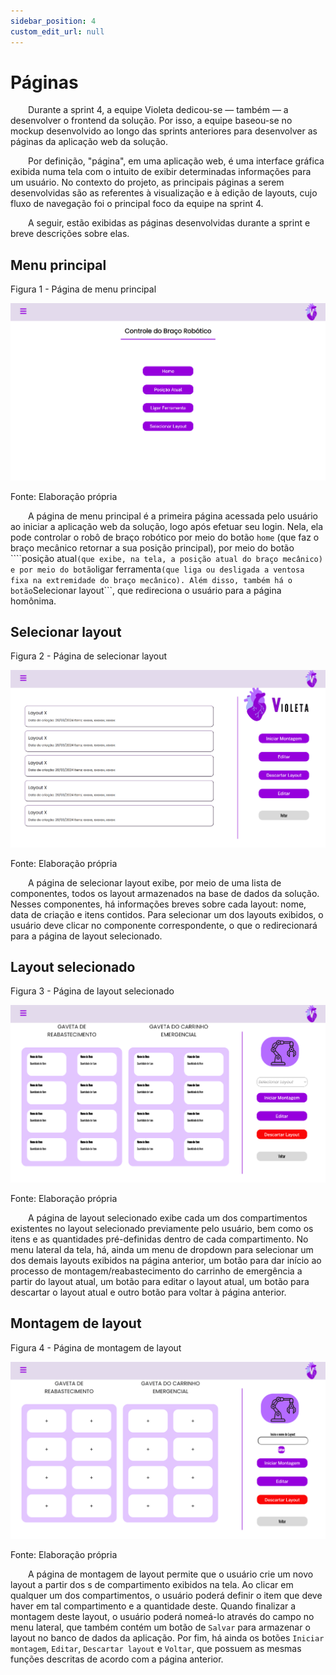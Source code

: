 ```yaml
---
sidebar_position: 4
custom_edit_url: null
---
```


# Páginas

&emsp;&emsp;Durante a sprint 4, a equipe Violeta dedicou-se — também — a desenvolver o frontend da solução. Por isso, a equipe baseou-se no mockup desenvolvido ao longo das sprints anteriores para desenvolver as páginas da aplicação web da solução.

&emsp;&emsp;Por definição, "página", em uma aplicação web, é uma interface gráfica exibida numa tela com o intuito de exibir determinadas informações para um usuário. No contexto do projeto, as principais páginas a serem desenvolvidas são as referentes à visualização e à edição de layouts, cujo fluxo de navegação foi o principal foco da equipe na sprint 4.

&emsp;&emsp;A seguir, estão exibidas as páginas desenvolvidas durante a sprint e breve descrições sobre elas.

## Menu principal

<p style={{textAlign: 'center'}}>Figura 1 - Página de menu principal</p>

![Página de menu principal](../../../static/img/sprint-4/frontend/paginas/pagina_1.png)

<p style={{textAlign: 'center'}}>Fonte: Elaboração própria</p>

&emsp;&emsp;A página de menu principal é a primeira página acessada pelo usuário ao iniciar a aplicação web da solução, logo após efetuar seu login. Nela, ela pode controlar o robô de braço robótico por meio do botão ```home``` (que faz o braço mecânico retornar a sua posição principal), por meio do botão ````posição atual``` (que exibe, na tela, a posição atual do braço mecânico) e por meio do botão ```ligar ferramenta``` (que liga ou desligada a ventosa fixa na extremidade do braço mecânico). Além disso, também há o botão ```Selecionar layout```, que redireciona o usuário para a página homônima.



## Selecionar layout

<p style={{textAlign: 'center'}}>Figura 2 - Página de selecionar layout</p>

![Página de selecionar layout](../../../static/img/sprint-4/frontend/paginas/pagina_2.png)

<p style={{textAlign: 'center'}}>Fonte: Elaboração própria</p>

&emsp;&emsp;A página de selecionar layout exibe, por meio de uma lista de componentes, todos os layout armazenados na base de dados da solução. Nesses componentes, há informações breves sobre cada layout: nome, data de criação e itens contidos. Para selecionar um dos layouts exibidos, o usuário deve clicar no componente correspondente, o que o redirecionará para a página de layout selecionado.


## Layout selecionado

<p style={{textAlign: 'center'}}>Figura 3 - Página de layout selecionado</p>

![Página de layout selecionado](../../../static/img/sprint-4/frontend/paginas/pagina_3.png)

<p style={{textAlign: 'center'}}>Fonte: Elaboração própria</p>

&emsp;&emsp;A página de layout selecionado exibe cada um dos compartimentos existentes no layout selecionado previamente pelo usuário, bem como os itens e as quantidades pré-definidas dentro de cada compartimento. No menu lateral da tela, há, ainda um menu de dropdown para selecionar um dos demais layouts exibidos na página anterior, um botão para dar início ao processo de montagem/reabastecimento do carrinho de emergência a partir do layout atual, um botão para editar o layout atual, um botão para descartar o layout atual e outro botão para voltar à página anterior.



## Montagem de layout

<p style={{textAlign: 'center'}}>Figura 4 - Página de montagem de layout</p>

![Página de montagem de layout](../../../static/img/sprint-4/frontend/paginas/pagina_4.png)

<p style={{textAlign: 'center'}}>Fonte: Elaboração própria</p>

&emsp;&emsp;A página de montagem de layout permite que o usuário crie um novo layout a partir dos s de compartimento exibidos na tela. Ao clicar em qualquer um dos compartimentos, o usuário poderá definir o item que deve haver em tal compartimento e a quantidade deste. Quando finalizar a montagem deste layout, o usuário poderá nomeá-lo através do campo no menu lateral, que também contém um botão de ```Salvar``` para armazenar o layout no banco de dados da aplicação. Por fim, há ainda os botões ```Iniciar montagem```, ```Editar```, ```Descartar layout``` e ```Voltar```, que possuem as mesmas funções descritas de acordo com a página anterior.
